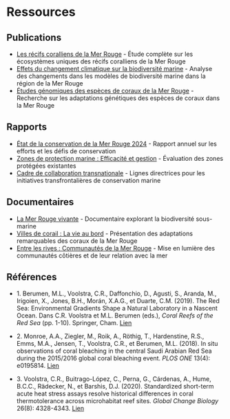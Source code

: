 # Ressources

## Publications
- [Les récifs coralliens de la Mer Rouge](https://example.com/publication1) - Étude complète sur les écosystèmes uniques des récifs coralliens de la Mer Rouge
- [Effets du changement climatique sur la biodiversité marine](https://example.com/publication2) - Analyse des changements dans les modèles de biodiversité marine dans la région de la Mer Rouge
- [Études génomiques des espèces de coraux de la Mer Rouge](https://example.com/publication3) - Recherche sur les adaptations génétiques des espèces de coraux dans la Mer Rouge

## Rapports
- [État de la conservation de la Mer Rouge 2024](https://example.com/report1) - Rapport annuel sur les efforts et les défis de conservation
- [Zones de protection marine : Efficacité et gestion](https://example.com/report2) - Évaluation des zones protégées existantes
- [Cadre de collaboration transnationale](https://example.com/report3) - Lignes directrices pour les initiatives transfrontalières de conservation marine

## Documentaires
- [La Mer Rouge vivante](https://example.com/documentary1) - Documentaire explorant la biodiversité sous-marine
- [Villes de corail : La vie au bord](https://example.com/documentary2) - Présentation des adaptations remarquables des coraux de la Mer Rouge
- [Entre les rives : Communautés de la Mer Rouge](https://example.com/documentary3) - Mise en lumière des communautés côtières et de leur relation avec la mer

## Références
- <span id="ref1">1</span>. Berumen, M.L., Voolstra, C.R., Daffonchio, D., Agusti, S., Aranda, M., Irigoien, X., Jones, B.H., Morán, X.A.G., et Duarte, C.M. (2019). The Red Sea: Environmental Gradients Shape a Natural Laboratory in a Nascent Ocean. Dans C.R. Voolstra et M.L. Berumen (eds.), *Coral Reefs of the Red Sea* (pp. 1-10). Springer, Cham. [Lien](https://doi.org/10.1007/978-3-030-05802-9_1)

- <span id="ref2">2</span>. Monroe, A.A., Ziegler, M., Roik, A., Röthig, T., Hardenstine, R.S., Emms, M.A., Jensen, T., Voolstra, C.R., et Berumen, M.L. (2018). In situ observations of coral bleaching in the central Saudi Arabian Red Sea during the 2015/2016 global coral bleaching event. *PLOS ONE* 13(4): e0195814. [Lien](https://doi.org/10.1371/journal.pone.0195814)

- <span id="ref3">3</span>. Voolstra, C.R., Buitrago-López, C., Perna, G., Cárdenas, A., Hume, B.C.C., Rädecker, N., et Barshis, D.J. (2020). Standardized short-term acute heat stress assays resolve historical differences in coral thermotolerance across microhabitat reef sites. *Global Change Biology* 26(8): 4328-4343. [Lien](https://doi.org/10.1111/gcb.15148)
